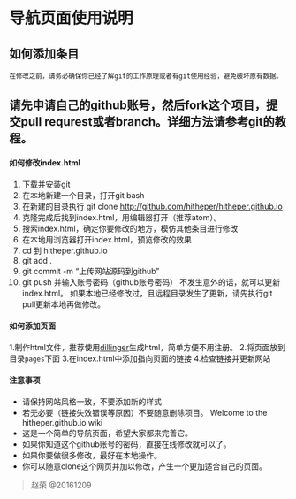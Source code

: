 # 导航页面使用说明

## 如何添加条目
`在修改之前，请务必确保你已经了解git的工作原理或者有git使用经验，避免破坏原有数据。`

请先申请自己的github账号，然后fork这个项目，提交pull requrest或者branch。详细方法请参考git的教程。
---------
 #### 如何修改index.html
1. 下载并安装git
2. 在本地新建一个目录，打开git bash
3. 在新建的目录执行 git clone http://github.com/hitheper/hitheper.github.io
4. 克隆完成后找到index.html，用编辑器打开（推荐atom）。
5. 搜索index.html，确定你要修改的地方，模仿其他条目进行修改
6. 在本地用浏览器打开index.html，预览修改的效果
7. cd 到 hitheper.github.io
8. git add .
9. git commit -m “上传网站源码到github”
10. git push 并输入账号密码（github账号密码）
不发生意外的话，就可以更新index.html。
如果本地已经修改过，且远程目录发生了更新，请先执行git pull更新本地再做修改。
#### 如何添加页面
1.制作html文件，推荐使用[dillinger](http://dillinger.io/)生成html，简单方便不用注册。
2.将页面放到目录`pages`下面
3.在index.html中添加指向页面的链接
4.检查链接并更新网站
#### 注意事项
- 请保持网站风格一致，不要添加新的样式
- 若无必要（链接失效错误等原因）不要随意删除项目。
Welcome to the hitheper.github.io wiki
- 这是一个简单的导航页面，希望大家都来完善它。
- 如果你知道这个github账号的密码，直接在线修改就可以了。
- 如果你要做很多修改，最好在本地操作。
- 你可以随意clone这个网页并加以修改，产生一个更加适合自己的页面。


>   赵荣 @20161209
